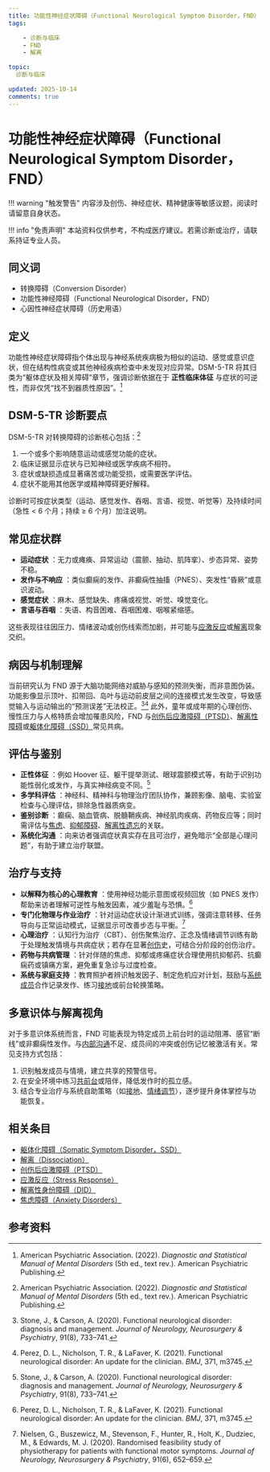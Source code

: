 ```yaml
---
title: 功能性神经症状障碍（Functional Neurological Symptom Disorder，FND）
tags:

    - 诊断与临床
    - FND
    - 解离

topic:
  诊断与临床

updated: 2025-10-14
comments: true
---
```


# 功能性神经症状障碍（Functional Neurological Symptom Disorder，FND）

!!! warning "触发警告"
    内容涉及创伤、神经症状、精神健康等敏感议题，阅读时请留意自身状态。

!!! info "免责声明"
    本站资料仅供参考，不构成医疗建议。若需诊断或治疗，请联系持证专业人员。

## 同义词

- 转换障碍（Conversion Disorder）
- 功能性神经障碍（Functional Neurological Disorder，FND）
- 心因性神经症状障碍（历史用语）

## 定义

功能性神经症状障碍指个体出现与神经系统疾病极为相似的运动、感觉或意识症状，但在结构性病变或其他神经疾病检查中未发现对应异常。DSM-5-TR 将其归类为“躯体症状及相关障碍”章节，强调诊断依据在于 **正性临床体征** 与症状的可逆性，而非仅凭“找不到器质性原因”。[^apa2022]

## DSM-5-TR 诊断要点

DSM-5-TR 对转换障碍的诊断核心包括：[^apa2022]

1. 一个或多个影响随意运动或感觉功能的症状。
2. 临床证据显示症状与已知神经或医学疾病不相符。
3. 症状或缺损造成显著痛苦或功能受损，或需要医学评估。
4. 症状不能用其他医学或精神障碍更好解释。

诊断时可按症状类型（运动、感觉发作、吞咽、言语、视觉、听觉等）及持续时间（急性 < 6 个月；持续 ≥ 6 个月）加注说明。

## 常见症状群

- **运动症状** ：无力或瘫痪、异常运动（震颤、抽动、肌阵挛）、步态异常、姿势不稳。
- **发作与不响应** ：类似癫痫的发作、非癫痫性抽搐（PNES）、突发性“昏厥”或意识波动。
- **感觉症状** ：麻木、感觉缺失、疼痛或视觉、听觉、嗅觉变化。
- **言语与吞咽** ：失语、构音困难、吞咽困难、咽喉紧缩感。

这些表现往往因压力、情绪波动或创伤线索而加剧，并可能与[应激反应](Stress-Response.md)或[解离](Dissociation.md)现象交织。

## 病因与机制理解

当前研究认为 FND 源于大脑功能网络对威胁与感知的预测失衡，而非意图伪装。功能影像显示顶叶、扣带回、岛叶与运动前皮层之间的连接模式发生改变，导致感觉输入与运动输出的“预测误差”无法校正。[^stone2020][^perez2021] 此外，童年或成年期的心理创伤、慢性压力与人格特质会增加罹患风险，FND 与[创伤后应激障碍（PTSD）](PTSD.md)、[解离性障碍](DID.md)或[躯体化障碍（SSD）](Somatic-Symptom-Disorder-SSD.md)常见共病。

## 评估与鉴别

- **正性体征** ：例如 Hoover 征、躯干提举测试、眼球震颤模式等，有助于识别功能性弱化或发作，与真实神经病变不同。[^stone2020]
- **多学科评估** ：神经科、精神科与物理治疗团队协作，兼顾影像、脑电、实验室检查与心理评估，排除急性器质病变。
- **鉴别诊断** ：癫痫、脑血管病、脱髓鞘疾病、神经肌肉疾病、药物反应等；同时需评估与[焦虑](Anxiety-Disorders.md)、[抑郁障碍](Depressive-Disorders.md)、[解离性遗忘](Dissociative-Amnesia-DA.md)的关联。
- **系统化沟通** ：向来访者强调症状真实存在且可治疗，避免暗示“全部是心理问题”，有助于建立治疗联盟。

## 治疗与支持

- **以解释为核心的心理教育** ：使用神经功能示意图或视频回放（如 PNES 发作）帮助来访者理解可逆性与触发因素，减少羞耻与恐惧。[^perez2021]
- **专门化物理与作业治疗** ：针对运动症状设计渐进式训练，强调注意转移、任务导向与正常运动模式，证据显示可改善步态与平衡。[^nielsen2020]
- **心理治疗** ：认知行为治疗（CBT）、创伤聚焦治疗、正念及情绪调节训练有助于处理触发情境与共病症状；若存在显著[创伤](Trauma.md)史，可结合分阶段的创伤治疗。
- **药物与共病管理** ：针对伴随的焦虑、抑郁或疼痛症状合理使用抗抑郁药、抗癫痫药或镇痛方案，避免重复急诊与过度检查。
- **系统与家庭支持** ：教育照护者辨识触发因子、制定危机应对计划，鼓励与[系统成员](System.md)合作记录发作、练习[接地](Grounding.md)或前台轮换策略。

## 多意识体与解离视角

对于多意识体系统而言，FND 可能表现为特定成员上前台时的运动阻滞、感官“断线”或非癫痫性发作。与[内部沟通](Internal-Communication.md)不足、成员间的冲突或创伤记忆被激活有关。常见支持方式包括：

1. 识别触发成员与情境，建立共享的预警信号。
2. 在安全环境中练习[共前台](Co-Fronting.md)或陪伴，降低发作时的孤立感。
3. 结合专业治疗与系统自助策略（如[接地](Grounding.md)、[情绪调节](Emotion-Regulation.md)），逐步提升身体掌控与功能恢复。

## 相关条目

- [躯体化障碍（Somatic Symptom Disorder，SSD）](Somatic-Symptom-Disorder-SSD.md)
- [解离（Dissociation）](Dissociation.md)
- [创伤后应激障碍（PTSD）](PTSD.md)
- [应激反应（Stress Response）](Stress-Response.md)
- [解离性身份障碍（DID）](DID.md)
- [焦虑障碍（Anxiety Disorders）](Anxiety-Disorders.md)

## 参考资料

[^apa2022]: American Psychiatric Association. (2022). *Diagnostic and Statistical Manual of Mental Disorders* (5th ed., text rev.). American Psychiatric Publishing.
[^stone2020]: Stone, J., & Carson, A. (2020). Functional neurological disorder: diagnosis and management. *Journal of Neurology, Neurosurgery & Psychiatry*, 91(8), 733–741.
[^perez2021]: Perez, D. L., Nicholson, T. R., & LaFaver, K. (2021). Functional neurological disorder: An update for the clinician. *BMJ*, 371, m3745.
[^nielsen2020]: Nielsen, G., Buszewicz, M., Stevenson, F., Hunter, R., Holt, K., Dudziec, M., & Edwards, M. J. (2020). Randomised feasibility study of physiotherapy for patients with functional motor symptoms. *Journal of Neurology, Neurosurgery & Psychiatry*, 91(6), 652–659.
